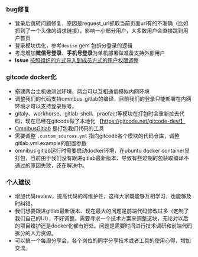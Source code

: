 ### bug修复

* 登录后跳转问题修复，原因是request_url抓取当前页面url有的不准确（比如抓到了一个头像的请求链接），影响一小部分用户，大多数用户会直接跳到用户首页
* 登录模块优化，参考`devise` gem 包拆分登录的逻辑
* 考虑增加**微信号登录**、**手机号登录**为单机部署做准备支持外部用户
* **Issue** [按照组织的方式导入到成员方式的用户权限调整](https://gitcode.net/codechina_dev/schedule/-/issues/34)

### gitcode docker化

* 搭建两台主机做测试环境、两台可以互相通信模拟内网环境
* 调整我们的代码支持omnibus_gitlab的编译，目前我们的登录只能部署在内网环境才可以支持登录账号。
* gitaly、workhorse、gitlab-shell、praefact等模块在打包时会重新拉去代码，现在已经在gitcode做了本地化 【https://gitcode.net/gitcode-dev/】
* [OmnibusGitlab](https://gitlab.com/gitlab-org/omnibus-gitlab) 是打包我们代码的工具
* 需要调整 `.custom_sources.yml` 指向gitcode各个模块的代码仓库，调整gitlab.yml.example的配置参数
* omnibus gitlab运行时需要启动docker环境，在ubuntu docker container里打包，当前由于我们没有跟进gitlab最新版本、导致有些过期的包获取编译不通过的原因失败，还在解决中。

### 个人建议

* 增加代码review，提高代码的可维护性，这样大家既能够互相学习，也能够及时纠错。
* 我们想要跟进gitlab最新版本、现在最大的问题是前端代码修改过多（定制了我们自己的UI），不好调整。需要寻求一个技术方案来调整这块，无论对以后的项目维护还是docker化都有好处。问题是需要时间进行技术调研和前端代码拆分的人力资源。
* 可以搞一个每周分享会，各个岗位的同学分享技术或者工具的使用心得，增加交流。